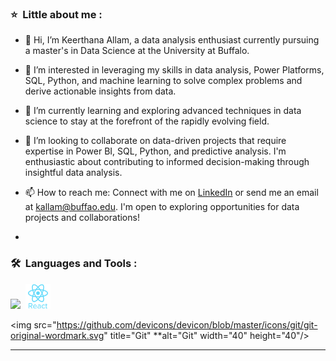 ### ⭐ &nbsp;Little about me :
- 👋 Hi, I’m Keerthana Allam, a data analysis enthusiast currently pursuing a master's in Data Science at the University at Buffalo.

- 👀 I’m interested in leveraging my skills in data analysis, Power Platforms, SQL, Python, and machine learning to solve complex problems and derive actionable insights from data.

- 🌱 I’m currently learning and exploring advanced techniques in data science to stay at the forefront of the rapidly evolving field.

- 💞️ I’m looking to collaborate on data-driven projects that require expertise in Power BI, SQL, Python, and predictive analysis. I'm enthusiastic about contributing to informed decision-making through insightful 
     data analysis.

- 📫 How to reach me: Connect with me on [LinkedIn](www.linkedin.com/in/keerthanaallam) or send me an email at kallam@buffao.edu. I'm open to exploring opportunities for data projects and collaborations!
- 
### 🛠 &nbsp;Languages and Tools :

<p>
<img src="https://icons8.com/icon/hGdCwhSHUe6L/python"/>&nbsp;
<img src="https://github.com/devicons/devicon/blob/master/icons/react/react-original-wordmark.svg" title="React" alt="React" width="40" height="40"/>&nbsp;

<img src="https://github.com/devicons/devicon/blob/master/icons/git/git-original-wordmark.svg" title="Git" **alt="Git" width="40" height="40"/>&nbsp;
</p>

---

<!---
Keerthana-Allam/Keerthana-Allam is a ✨ special ✨ repository because its `README.md` (this file) appears on your GitHub profile.
You can click the Preview link to take a look at your changes.
--->
